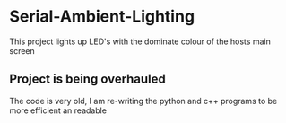 # Serial-Ambient-Lighting
This project lights up LED's with the dominate colour of the hosts main screen

## Project is being overhauled
The code is very old, I am re-writing the python and c++ programs to be more efficient an readable
